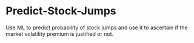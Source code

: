 # Predict-Stock-Jumps
Use ML to predict probability of stock jumps and use it to ascertain if the market volatility premium is justified or not.
